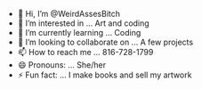 - 👋 Hi, I’m @WeirdAssesBitch
- 👀 I’m interested in ... Art and coding
- 🌱 I’m currently learning ... Coding
- 💞️ I’m looking to collaborate on ... A few projects
- 📫 How to reach me ... 816-728-1799
- 😄 Pronouns: ... She/her
- ⚡ Fun fact: ... I make books and sell my artwork

<!---
WeirdAssesBitch/WeirdAssesBitch is a ✨ special ✨ repository because its `README.md` (this file) appears on your GitHub profile.
You can click the Preview link to take a look at your changes.
--->
